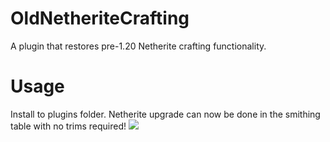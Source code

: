 # OldNetheriteCrafting
A plugin that restores pre-1.20 Netherite crafting functionality.
# Usage
Install to plugins folder. Netherite upgrade can now be done in the smithing table with no trims required!
![]([giflink](https://pouch.jumpshare.com/preview/6z1xA3N3BESaYlacN6b8B59qopjJEDA10hI26gul2z-1jZqxrkuijkN8iMY0vaNl6oPAo4741ICnB8P4hGDUOJAA2y1MKerc0QYCOF6AhOg))
